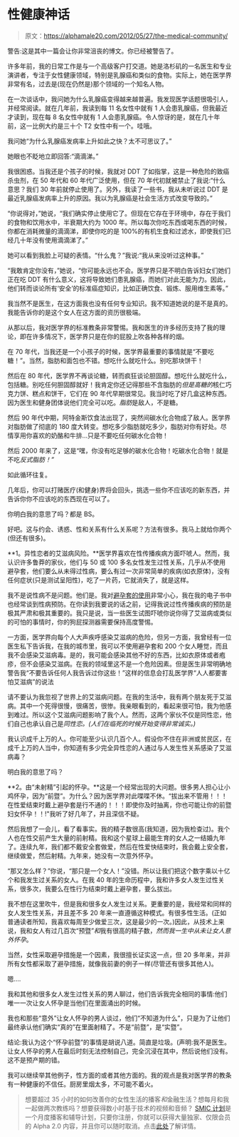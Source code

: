 # 性健康神话

> 原文：<https://alphamale20.com/2012/05/27/the-medical-community/>

警告:这是其中一篇会让你非常沮丧的博文。你已经被警告了。

许多年前，我的日常工作是与一个高级客户打交道。她是洛杉矶的一名医生和专业演讲者，专注于女性健康领域，特别是乳腺癌和类似的食物。实际上，她在医学界非常有名，过去是(现在仍然是)那个领域的一个知名人物。

在一次谈话中，我问她为什么乳腺癌变得越来越普遍。我发现医学话题很吸引人，并经常阅读。就在几年前，我读到每 11 名女性中就有 1 人会患乳腺癌，但我最近才读到，现在每 8 名女性中就有 1 人会患乳腺癌。令人惊讶的是，就在几十年前，这一比例大约是三十个 T2 女性中有一个。哇哦。

我问她“为什么乳腺癌发病率上升如此之快？太不可思议了。”

她眼也不眨地立即回答:“滴滴涕。”

我很困惑。当我还是个孩子的时候，我就对 DDT 了如指掌，这是一种危险的致癌杀虫剂，在 50 年代和 60 年代广泛使用，但在 70 年代初就被禁止了我说:“什么意思？我们 30 年前就停止使用了。另外，我读了一些书，我从未听说过 DDT 是最近乳腺癌发病率上升的原因。我以为乳腺癌是社会生活方式改变导致的。”

“你说得对，”她说，“我们确实停止使用它了。但现在它存在于环境中，存在于我们的食物和饮用水中，半衰期大约为 1000 年。所以每次你吃东西或喝东西的时候，你都在消耗微量的滴滴涕，即使你吃的是 100%的有机生食和过滤水，即使我们已经几十年没有使用滴滴涕了。”

她可以看到我脸上可疑的表情。“什么鬼？”我说:“我从来没听过这种事。”

“我敢肯定你没有，”她说，“你可能永远也不会。医学界只是不明白告诉妇女们她们正在吃 DDT 有什么意义，这将导致她们患乳腺癌，而她们对此无能为力。因此，他们转而谈论所有‘安全’的标准癌症知识，比如正确饮食、锻炼、服用维生素等。”

我当然不是医生，在这方面我也没有任何专业知识。我不知道她说的是不是真的。我能告诉你的是这个女人在这方面的资历很极端。

从那以后，我对医学界的标准教条非常警惕。我和医生的许多经历支持了我的理论，即在许多情况下，医学界只是在你的屁股上吹各种各样的烟。

在 70 年代，当我还是一个小孩子的时候，医学界最重要的事情就是“不要吃糖！”。当然，脂肪和面包也不错。想吃什么就吃什么。别吃那块饼干！

然后在 80 年代，医学界不再谈论糖，转而疯狂谈论胆固醇。想吃什么就吃什么，包括糖。别吃任何胆固醇就好！我肯定你还记得那些不含脂肪的*但是高糖的*核仁巧克力饼、糕点和饼干，它们在 90 年代早期很常见。我当时吃了好几盒这种东西。因为医生和健身团体说他们完全可以吃。*脂肪*是敌人，不是糖。

然后 90 年代中期，阿特金斯饮食法出现了，突然间碳水化合物成了敌人。医学界对脂肪做了彻底的 180 度大转变。想吃多少脂肪就吃多少，脂肪对你有好处。尽情享用你喜欢的奶酪和牛排...只是不要吃任何碳水化合物！

然后 2000 年来了，这是“嘿，你没有吃足够的碳水化合物！吃碳水化合物！就是不吃*反式脂肪！”*

如此循环往复。

几年后，你可以打赌医疗(和健身)界将会回头，挑选一些你不应该吃的新东西，并告诉你你不应该吃的东西现在可以了。

你明白我的意思了吗？都是 BS。

好吧。这与约会、诱惑、性和关系有什么关系呢？方法有很多。我马上就给你两个(但还有很多)。

**1。异性恋者的艾滋病风险。**医学界喜欢在性传播疾病方面吓唬人。然而，我认识许多鲁莽的家伙，他们与 50 或 100 多名女性发生过性关系，几乎从不使用避孕套，他们要么从未得过性病，要么有过一次非常简单的疾病(如衣原体)，没有任何症状(只是测试呈阳性)，吃了一片药，它就消失了，就是这样。

我不是说性病不是问题。他们是。我对[避孕套的使用](http://www.blackdragon-blog.com/2012/04/15/condoms/ "Condoms")非常小心，我在我的电子书中也经常谈到性病预防。在你读到我要说的话之前，记得我说过性传播疾病的预防是极其严肃和极其重要的。我只是说，当一些医生试图吓唬你说你得了艾滋病或类似的可怕的事情时，你的狗屁探测器需要保持高度警惕。

一方面，医学界向每个人大声疾呼感染艾滋病的危险，但另一方面，我曾经有一位医生私下告诉我，在我的城市里，我可以不使用避孕套和 200 个女人睡觉，而且我不会感染艾滋病毒。是的，我可能会感染其他不好的东西，比如衣原体或者疱疹，但不会感染艾滋病。在我的领域里这不是一个危险因素。但是医生非常明确地警告我“不要告诉任何人我告诉过你这些！”这样的信息会打乱医学界“人人都要害怕艾滋病”的说法

请不要认为我忽视了世界上的艾滋病问题。在我的生活中，我有两个朋友死于艾滋病。其中一个死得很慢，很痛苦，很惨。我亲眼看到的，看起来很可怕，我为他感到难过。所以这个艾滋病问题影响了我个人。然而，这两个家伙不仅是同性恋，他们自己也承认自己是*同性恋。(人们在临死的时候开始变得非常诚实。)*

我认识成千上万的人。你可能至少认识几百个人。假设你不住在非洲或贫民区，在成千上万的人当中，你知道有多少完全异性恋的人通过与人发生性关系感染了艾滋病毒？

明白我的意思了吗？

**2。由“未射精”引起的怀孕。**这是一个经常出现的大问题。很多男人担心让小鸡怀孕，因为“前暨”。为什么？因为医学界对此喋喋不休。“拔出来不管用！！！在性爱结束时戴上避孕套是行不通的！！！即使你及时抽离，你也可能让你的前暨妇女怀孕！！!"我听了好几年了，并且深信不疑。

然后我想了一会儿，看了看事实。我的精子数很高(我知道，因为我检查过)。我个人也在性交前产生大量的前射精。我和这个星球上最能生育的女人之一结婚九年了。连续九年，我们都不戴安全套做爱，然后在性爱快结束时，我会戴上安全套，继续做爱，然后射精。九年来，她没有一次意外怀孕。

“那又怎么样？”你说，“那只是一个女人！”没错。所以让我们把这个数字乘以十亿个和我发生过关系的女人。在我 40 年的生命历程中，我和许多女人发生过性关系，很多次，我要么在性行为结束时戴上避孕套，要么拔出。

我不想在这里吹牛，但是我和很多女人发生过关系。更重要的是，我经常和同样的女人发生性关系，并且差不多 20 年来一直遵循这种模式。有很多性生活。(正如普通读者所知，我喜欢每周至少做爱三次，这是最少的一次。)因此，从技术上来说，我和女人有过几百次“预暨”*和*我有很高的精子数，*然而我一生中从未让女人意外怀孕*。

当然，女性采取避孕措施是一个因素，我很擅长证实这一点，但 20 多年来，并非所有女性都采取了避孕措施，就像我前妻的例子一样(尽管还有很多其他人)。

嗯....

我和其他和很多女人发生过性关系的男人聊过，他们告诉我完全相同的事情:他们唯一一次让女人怀孕是当他们在里面涌出的时候。

我也和那些“意外”让女人怀孕的男人谈过，他们“不知道为什么”，只是为了让他们最终承认他们确实“真的”在里面射精了。不是“前暨”，是“实暨”。

结论:我认为这个“怀孕前暨”的事情是胡说八道。简直是垃圾。(声明:我不是医生。让女人怀孕的男人在最后时刻无法控制自己，完全沉浸在其中，然后说他们没有。这不是预产期的错。

我可以继续举其他例子，性方面的或者其他方面的。我的观点是我对医学界的教条有一种健康的不信任。厨房里烟太多，不可能不着火。

> 想要超过 35 小时的如何改善你的女性生活的播客*和*金融生活？想每月和我一起做两次教练吗？想要获得数小时基于技术的视频和音频？ [SMIC 计划](https://alphamale20.kartra.com/page/vIL17)是一个月度播客和辅导计划，只要你注册，你就可以获得大量独家、仅限会员的 Alpha 2.0 内容，并且你可以随时取消。点击[此处](https://alphamale20.kartra.com/page/vIL17)了解详情。
> 
> 